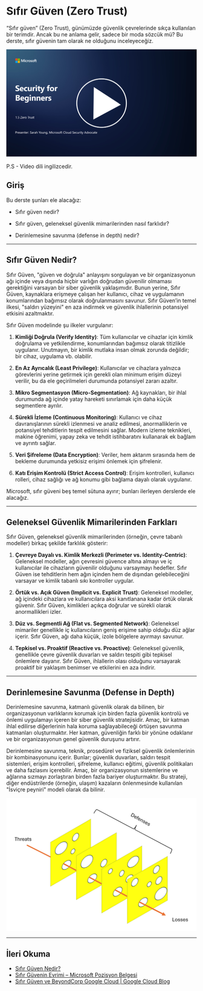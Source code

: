 # Sıfır Güven (Zero Trust)

“Sıfır güven” (Zero Trust), günümüzde güvenlik çevrelerinde sıkça kullanılan bir terimdir. Ancak bu ne anlama gelir, sadece bir moda sözcük mü? Bu derste, sıfır güvenin tam olarak ne olduğunu inceleyeceğiz.

[![Videoyu İzle](images/1-5_placeholder.png)](https://learn-video.azurefd.net/vod/player?id=ee1551cc-e7a5-4db6-a897-c286abe68a69)

P.S - Video dili ingilizcedir.
## Giriş

Bu derste şunları ele alacağız:

- Sıfır güven nedir?

- Sıfır güven, geleneksel güvenlik mimarilerinden nasıl farklıdır?

- Derinlemesine savunma (defense in depth) nedir?

---

## Sıfır Güven Nedir?

Sıfır Güven, "güven ve doğrula" anlayışını sorgulayan ve bir organizasyonun ağı içinde veya dışında hiçbir varlığın doğrudan güvenilir olmaması gerektiğini varsayan bir siber güvenlik yaklaşımıdır. Bunun yerine, Sıfır Güven, kaynaklara erişmeye çalışan her kullanıcı, cihaz ve uygulamanın konumlarından bağımsız olarak doğrulanmasını savunur. Sıfır Güven’in temel ilkesi, "saldırı yüzeyini" en aza indirmek ve güvenlik ihlallerinin potansiyel etkisini azaltmaktır.

Sıfır Güven modelinde şu ilkeler vurgulanır:

1. **Kimliği Doğrula (Verify Identity)**: Tüm kullanıcılar ve cihazlar için kimlik doğrulama ve yetkilendirme, konumlarından bağımsız olarak titizlikle uygulanır. Unutmayın, bir kimlik mutlaka insan olmak zorunda değildir; bir cihaz, uygulama vb. olabilir.

2. **En Az Ayrıcalık (Least Privilege)**: Kullanıcılar ve cihazlara yalnızca görevlerini yerine getirmek için gerekli olan minimum erişim düzeyi verilir, bu da ele geçirilmeleri durumunda potansiyel zararı azaltır.

3. **Mikro Segmentasyon (Micro-Segmentation)**: Ağ kaynakları, bir ihlal durumunda ağ içinde yatay hareketi sınırlamak için daha küçük segmentlere ayrılır.

4. **Sürekli İzleme (Continuous Monitoring)**: Kullanıcı ve cihaz davranışlarının sürekli izlenmesi ve analiz edilmesi, anormalliklerin ve potansiyel tehditlerin tespit edilmesini sağlar. Modern izleme teknikleri, makine öğrenimi, yapay zeka ve tehdit istihbaratını kullanarak ek bağlam ve ayrıntı sağlar.

5. **Veri Şifreleme (Data Encryption)**: Veriler, hem aktarım sırasında hem de bekleme durumunda yetkisiz erişimi önlemek için şifrelenir.

6. **Katı Erişim Kontrolü (Strict Access Control)**: Erişim kontrolleri, kullanıcı rolleri, cihaz sağlığı ve ağ konumu gibi bağlama dayalı olarak uygulanır.

Microsoft, sıfır güveni beş temel sütuna ayırır; bunları ilerleyen derslerde ele alacağız.

---

## Geleneksel Güvenlik Mimarilerinden Farkları

Sıfır Güven, geleneksel güvenlik mimarilerinden (örneğin, çevre tabanlı modeller) birkaç şekilde farklılık gösterir:

1. **Çevreye Dayalı vs. Kimlik Merkezli (Perimeter vs. Identity-Centric)**: Geleneksel modeller, ağın çevresini güvence altına almayı ve iç kullanıcılar ile cihazların güvenilir olduğunu varsaymayı hedefler. Sıfır Güven ise tehditlerin hem ağın içinden hem de dışından gelebileceğini varsayar ve kimlik tabanlı sıkı kontroller uygular.

2. **Örtük vs. Açık Güven (Implicit vs. Explicit Trust)**: Geleneksel modeller, ağ içindeki cihazlara ve kullanıcılara aksi kanıtlanana kadar örtük olarak güvenir. Sıfır Güven, kimlikleri açıkça doğrular ve sürekli olarak anormallikleri izler.

3. **Düz vs. Segmentli Ağ (Flat vs. Segmented Network)**: Geleneksel mimariler genellikle iç kullanıcıların geniş erişime sahip olduğu düz ağlar içerir. Sıfır Güven, ağı daha küçük, izole bölgelere ayırmayı savunur.

4. **Tepkisel vs. Proaktif (Reactive vs. Proactive)**: Geleneksel güvenlik, genellikle çevre güvenlik duvarları ve saldırı tespiti gibi tepkisel önlemlere dayanır. Sıfır Güven, ihlallerin olası olduğunu varsayarak proaktif bir yaklaşım benimser ve etkilerini en aza indirir.

---

## Derinlemesine Savunma (Defense in Depth)

Derinlemesine savunma, katmanlı güvenlik olarak da bilinen, bir organizasyonun varlıklarını korumak için birden fazla güvenlik kontrolü ve önlemi uygulamayı içeren bir siber güvenlik stratejisidir. Amaç, bir katman ihlal edilirse diğerlerinin hala koruma sağlayabileceği örtüşen savunma katmanları oluşturmaktır. Her katman, güvenliğin farklı bir yönüne odaklanır ve bir organizasyonun genel güvenlik duruşunu artırır.

Derinlemesine savunma, teknik, prosedürel ve fiziksel güvenlik önlemlerinin bir kombinasyonunu içerir. Bunlar; güvenlik duvarları, saldırı tespit sistemleri, erişim kontrolleri, şifreleme, kullanıcı eğitimi, güvenlik politikaları ve daha fazlasını içerebilir. Amaç, bir organizasyonun sistemlerine ve ağlarına sızmayı zorlaştıran birden fazla bariyer oluşturmaktır. Bu strateji, diğer endüstrilerde (örneğin, ulaşım) kazaların önlenmesinde kullanılan "İsviçre peyniri" modeli olarak da bilinir.

![image](/images/swisscheese.png)

---

## İleri Okuma

- [Sıfır Güven Nedir?](https://learn.microsoft.com/security/zero-trust/zero-trust-overview?WT.mc_id=academic-96948-sayoung)  
- [Sıfır Güvenin Evrimi – Microsoft Pozisyon Belgesi](https://query.prod.cms.rt.microsoft.com/cms/api/am/binary/RWJJdT?WT.mc_id=academic-96948-sayoung)  
- [Sıfır Güven ve BeyondCorp Google Cloud | Google Cloud Blog](https://cloud.google.com/blog/topics/developers-practitioners/zero-trust-and-beyondcorp-google-cloud)
